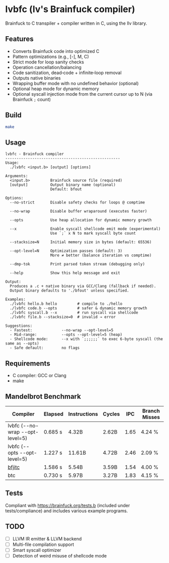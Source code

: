 # lvbfc (lv's Brainfuck compiler)

Brainfuck to C transpiler + compiler written in C, using the llv library.

## Features

- Converts Brainfuck code into optimized C
- Pattern optimizations (e.g., [-], M, C)
- Strict mode for loop sanity checks
- Operation cancellation/balancing
- Code sanitization, dead‑code + infinite‑loop removal
- Outputs native binaries
- Wrapping buffer mode with no undefined behavior (optional)
- Optional heap mode for dynamic memory
- Optional syscall injection mode from the current cursor up to N (via Brainfuck `;` count)

## Build

```sh
make
```

## Usage
```
lvbfc - Brainfuck compiler
---------------------------------------------------
Usage:
  ./lvbfc <input.b> [output] [options]

Arguments:
  <input.b>         Brainfuck source file (required)
  [output]          Output binary name (optional)
                    Default: bfout

Options:
  --no-strict       Disable safety checks for loops @ comptime

  --no-wrap         Disable buffer wraparound (executes faster)

  --opts            Use heap allocation for dynamic memory growth

  --x               Enable syscall shellcode emit mode (experimental)
                    Use `;` x N to mark syscall byte count

  --stacksize=N     Initial memory size in bytes (default: 65536)

  --opt-level=N     Optimization passes (default: 3)
                    More ≠ better (balance iteration vs comptime)

  --dmp-tok         Print parsed token stream (debugging only)

  --help            Show this help message and exit

Output:
  Produces a .c + native binary via GCC/Clang (fallback if needed).
  Output binary defaults to './bfout' unless specified.

Examples:
  ./lvbfc hello.b hello         # compile to ./hello
  ./lvbfc code.b --opts         # safer & dynamic memory growth
  ./lvbfc syscall.b --x         # run syscall via shellcode
  ./lvbfc file.b --stacksize=0  # invalid → error

Suggestions:
  - Fastest:             --no-wrap --opt-level=5
  - Mid‑range:           --opts --opt-level=5 (heap)
  - Shellcode mode:      --x with `;;;;;;` to exec 6‑byte syscall (the same as --opts)
  - Safe default:        no flags
```

## Requirements

- C compiler: GCC or Clang
- make

## Mandelbrot Benchmark

Compiler                              | Elapsed | Instructions   | Cycles        | IPC  | Branch Misses
-------------------------------------|---------|----------------|---------------|------|----------------
lvbfc (--no-wrap --opt-level=5)      | 0.685 s | 4.32B          | 2.62B         | 1.65 | 4.24 %
lvbfc (--opts --opt-level=5)         | 1.227 s | 11.61B         | 4.72B         | 2.46 | 2.09 %
[bfjitc](https://github.com/tsoding/bfjit) | 1.586 s | 5.54B          | 3.59B         | 1.54 | 4.00 %
btc                                  | 0.730 s | 5.97B          | 3.27B         | 1.83 | 4.15 %

## Tests

Compliant with https://brainfuck.org/tests.b (included under tests/compliance) and includes various example programs.

## TODO

- [ ] LLVM IR emitter & LLVM backend
- [ ] Multi-file compilation support
- [ ] Smart syscall optimizer
- [ ] Detection of weird misuse of shellcode mode
